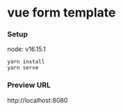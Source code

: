 # vue form template

### Setup
node: v16.15.1

```
yarn install
yarn serve
```

### Preview URL
http://localhost:8080
